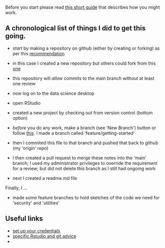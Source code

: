 Before you start please read [this short guide](https://guides.github.com/introduction/flow/) that describes how you might work.


## A chronological list of things I did to get this going.


- *start* by making a repository on github (either by creating or forking) as per this [recommendation](https://beta.rstudioconnect.com/jennybc/happy-git-with-r/connect-rstudio-to-git-and-github.html)
- in this case I created a new repository but others could fork from this [one](https://github.com/inform-health-informatics/datascibc-noobie.git)
- this repository will _allow_ commits to the main branch without at least one review

- now log on to the data science desktop
- open RStudio
- created a new project by checking out from version control (bottom option)

- *before* you do any work, make a branch (see 'New Branch') button or follow [this](https://stackoverflow.com/a/55592824). I made a branch called 'feature/getting-started'
- then I commited this file to that branch and pushed that back to github (my 'origin' repo)
- I then created a pull request to merge these notes into the 'main' branch; I used my administrator privileges to override the requirement for a review; but did not delete this branch as I still had ongoing work
- next I created a readme.md file

Finally, I ...

- made some feature branches to hold sketches of the code we need for 'security' and 'utilities'

## Useful links

- [set up your credentials](https://support.rstudio.com/hc/en-us/articles/200532077-Version-Control-with-Git-and-SVN) 
- [specific Rstudio and git advice](https://aberdeenstudygroup.github.io/studyGroup/lessons/SG-T1-GitHubVersionControl/VersionControl/)
- [](http://r-bio.github.io/intro-git-rstudio/)